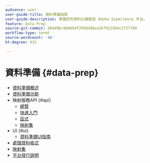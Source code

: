 ```yaml
---
audience: user
user-guide-title: 資料準備指南
user-guide-description: 準備您的資料以擷取至 Adobe Experience 平台。
feature: Data Prep
source-git-commit: d8d49bc904664f2950dd6ea2bf022584c2737709
workflow-type: tm+mt
source-wordcount: '46'
ht-degree: 41%

---
```



# 資料準備 {#data-prep}

- [資料準備概述](home.md)
- [資料準備功能](functions.md)
- 映射服務API {#api}
   - [總覽](./api/overview.md)
   - [快速入門](./api/getting-started.md)
   - [函式](./api/functions.md)
   - [映射集](./api/mapping-set.md)
- UI {#ui}
   - [資料準備UI指南](./ui/mapping.md)
- [處理資料格式](./data-handling.md)
- [映射集](mapping-set.md)
- [平台發行說明](https://www.adobe.com/go/platform-release-notes-en)
